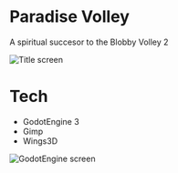 # Paradise Volley
A spiritual succesor to the Blobby Volley 2

![Title screen](https://i.imgur.com/rCWFMoK.png)

# Tech

- GodotEngine 3
- Gimp
- Wings3D


![GodotEngine screen](https://i.imgur.com/znD9COR.png)
